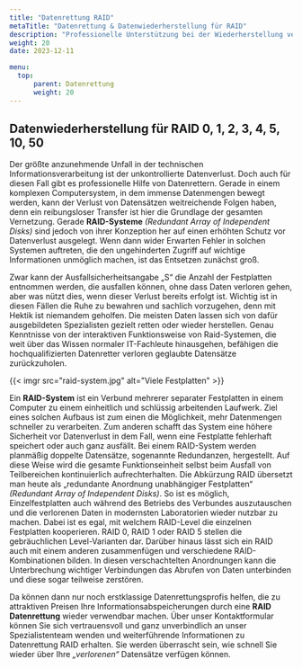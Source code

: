 ```yaml
---
title: "Datenrettung RAID"
metaTitle: "Datenrettung & Datenwiederherstellung für RAID"
description: "Professionelle Unterstützung bei der Wiederherstellung verlorener Daten von RAID 0, 1, 2, 3, 4, 5, 10, 50 Systemen. Kontaktieren Sie uns für eine schnelle und zuverlässige RAID-Datenrettung zu attraktiven Preisen - damit Sie schnell wieder auf Ihre wertvollen Informationen zugreifen können."
weight: 20
date: 2023-12-11

menu:
  top:
      parent: Datenrettung
      weight: 20
---
```


## Datenwiederherstellung für RAID 0, 1, 2, 3, 4, 5, 10, 50

Der größte anzunehmende Unfall in der technischen Informationsverarbeitung ist der unkontrollierte Datenverlust. Doch auch für diesen Fall gibt es professionelle Hilfe von Datenrettern. Gerade in einem komplexen Computersystem, in dem immense Datenmengen bewegt werden, kann der Verlust von Datensätzen weitreichende Folgen haben, denn ein reibungsloser Transfer ist hier die Grundlage der gesamten Vernetzung. Gerade **RAID-Systeme** *(Redundant Array of Independent Disks)* sind jedoch von ihrer Konzeption her auf einen erhöhten Schutz vor Datenverlust ausgelegt. Wenn dann wider Erwarten Fehler in solchen Systemen auftreten, die den ungehinderten Zugriff auf wichtige Informationen unmöglich machen, ist das Entsetzen zunächst groß.

Zwar kann der Ausfallsicherheitsangabe „S“ die Anzahl der Festplatten entnommen werden, die ausfallen können, ohne dass Daten verloren gehen, aber was nützt dies, wenn dieser Verlust bereits erfolgt ist. Wichtig ist in diesen Fällen die Ruhe zu bewahren und sachlich vorzugehen, denn mit Hektik ist niemandem geholfen. Die meisten Daten lassen sich von dafür ausgebildeten Spezialisten gezielt retten oder wieder herstellen. Genau Kenntnisse von der interaktiven Funktionsweise von Raid-Systemen, die weit über das Wissen normaler IT-Fachleute hinausgehen, befähigen die hochqualifizierten Datenretter verloren geglaubte Datensätze zurückzuholen.

{{< imgr src="raid-system.jpg" alt="Viele Festplatten" >}}

Ein **RAID-System** ist ein Verbund mehrerer separater Festplatten in einem Computer zu einem einheitlich und schlüssig arbeitenden Laufwerk. Ziel eines solchen Aufbaus ist zum einen die Möglichkeit, mehr Datenmengen schneller zu verarbeiten. Zum anderen schafft das System eine höhere Sicherheit vor Datenverlust in dem Fall, wenn eine Festplatte fehlerhaft speichert oder auch ganz ausfällt. Bei einem RAID-System werden planmäßig doppelte Datensätze, sogenannte Redundanzen, hergestellt. Auf diese Weise wird die gesamte Funktionseinheit selbst beim Ausfall von Teilbereichen kontinuierlich aufrechterhalten. Die Abkürzung RAID übersetzt man heute als „redundante Anordnung unabhängiger Festplatten“ *(Redundant Array of Independent Disks)*. So ist es möglich, Einzelfestplatten auch während des Betriebs des Verbundes auszutauschen und die verlorenen Daten in modernsten Laboratorien wieder nutzbar zu machen. Dabei ist es egal, mit welchem RAID-Level die einzelnen Festplatten kooperieren. RAID 0, RAID 1 oder RAID 5 stellen die gebräuchlichen Level-Varianten dar. Darüber hinaus lässt sich ein RAID auch mit einem anderen zusammenfügen und verschiedene RAID-Kombinationen bilden. In diesen verschachtelten Anordnungen kann die Unterbrechung wichtiger Verbindungen das Abrufen von Daten unterbinden und diese sogar teilweise zerstören.

Da können dann nur noch erstklassige Datenrettungsprofis helfen, die zu attraktiven Preisen Ihre Informationsabspeicherungen durch eine **RAID Datenrettung** wieder verwendbar machen. Über unser Kontaktformular können Sie sich vertrauensvoll und ganz unverbindlich an unser Spezialistenteam wenden und weiterführende Informationen zu Datenrettung RAID erhalten. Sie werden überrascht sein, wie schnell Sie wieder über Ihre *„verlorenen“* Datensätze verfügen können.
